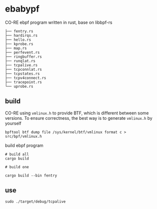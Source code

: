 # ebabypf

CO-RE ebpf program written in rust, base on  libbpf-rs

```
├── fentry.rs
├── hardirqs.rs
├── hello.rs
├── kprobe.rs
├── map.rs
├── perfevent.rs
├── ringbuffer.rs
├── runqlat.rs
├── tcpalive.rs
├── tcpconnlat.rs
├── tcpstates.rs
├── tcpv4connect.rs
├── tracepoint.rs
└── uprobe.rs
```
## build

CO-RE using `vmlinux.h` to provide BTF, which is different between some versions. To ensure correctness, the best way is to generate `vmlinux.h` by yourself

```shell
bpftool btf dump file /sys/kernel/btf/vmlinux format c > src/bpf/vmlinux.h
```

build ebpf program

```shell
# build all
cargo build

# build one

cargo build --bin fentry
```


## use

```
sudo ./target/debug/tcpalive
```
